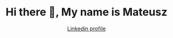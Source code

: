<h1 align="center">Hi there 👋, My name is Mateusz</h1>

<div align="center">
<a href="www.linkedin.com/in/mateusz-sojka-459982255">Linkedin profile</a>
<a href="www.linkedin.com/in/mateusz-sojka-459982255"<img src="https://img.shields.io/badge/Linkedin-2962FF?style=for-the-badge&logo=linkedin&logoColor=white" alt="Hashnode" /></a>
</div>

<!--
**MateuszSojkaCode/MateuszSojkaCode** is a ✨ _special_ ✨ repository because its `README.md` (this file) appears on your GitHub profile.

Here are some ideas to get you started:

- 🔭 I’m currently working on ...
- 🌱 I’m currently learning ...
- 👯 I’m looking to collaborate on ...
- 🤔 I’m looking for help with ...
- 💬 Ask me about ...
- 📫 How to reach me: ...
- 😄 Pronouns: ...
- ⚡ Fun fact: ...
-->

